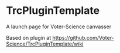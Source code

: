 # TrcPluginTemplate
A launch page for Voter-Science canvasser

Based on plugin at  https://github.com/Voter-Science/TrcPluginTemplate/wiki 

